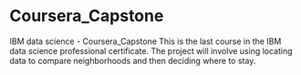 # Coursera_Capstone
IBM data science - Coursera_Capstone
This is the last course in the IBM data science professional certificate. The project will involve using locating data to compare neighborhoods and then deciding where to stay.
